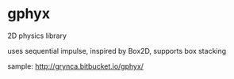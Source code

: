 # gphyx
2D physics library

uses sequential impulse,
inspired by Box2D,
supports box stacking

sample: http://grynca.bitbucket.io/gphyx/
